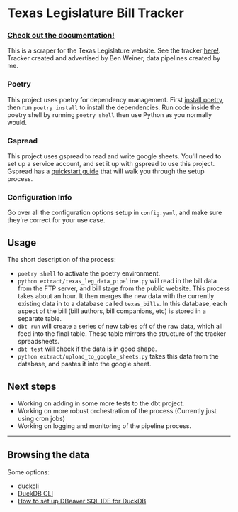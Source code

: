 # Texas Legislature Bill Tracker

### [Check out the documentation!](https://docs.google.com/presentation/d/1P1tJvcrEoZuVvVKXzcQySzcrrrUZRuFbUHUSqihVSms/edit?usp=sharing)

This is a scraper for the Texas Legislature website. See the tracker [here!](https://docs.google.com/spreadsheets/d/1LLRIF6TTD5z4BRdYUGrNz_pT9FxDdxwIq7dqgGmDJyM/edit?usp=sharing). Tracker created and advertised by Ben Weiner, data pipelines created by me. 


### Poetry
This project uses poetry for dependency management. First [install poetry](https://python-poetry.org/docs/), then run `poetry install` to install the dependencies. Run code inside the poetry shell by running `poetry shell` then use Python as you normally would. 

### Gspread
This project uses gspread to read and write google sheets. You'll need to set up a service account, and set it up with gspread to use this project. Gspread has a [quickstart guide](https://docs.gspread.org/en/v6.1.3/oauth2.html#enable-api-access-for-a-project) that will walk you through the setup process.

### Configuration Info
Go over all the configuration options setup in `config.yaml`, and make sure they're correct for your use case.

## Usage

The short description of the process:
- `poetry shell` to activate the poetry environment.
- `python extract/texas_leg_data_pipeline.py` will read in the bill data from the FTP server, and bill stage from the public website. This process takes about an hour. It then merges the new data with the currently existing data in to a database called `texas_bills`. In this database, each aspect of the bill (bill authors, bill companions, etc) is stored in a separate table. 
- `dbt run` will create a series of new tables off of the raw data, which all feed into the final table. These table mirrors the structure of the tracker spreadsheets.
- `dbt test` will check if the data is in good shape.
- `python extract/upload_to_google_sheets.py` takes this data from the database, and pastes it into the google sheet.

## Next steps
- Working on adding in some more tests to the dbt project.
- Working on more robust orchestration of the process (Currently just using cron jobs)
- Working on logging and monitoring of the pipeline process.

---

## Browsing the data
Some options:
- [duckcli](https://pypi.org/project/duckcli/)
- [DuckDB CLI](https://duckdb.org/docs/installation/?environment=cli)
- [How to set up DBeaver SQL IDE for DuckDB](https://duckdb.org/docs/guides/sql_editors/dbeaver)



